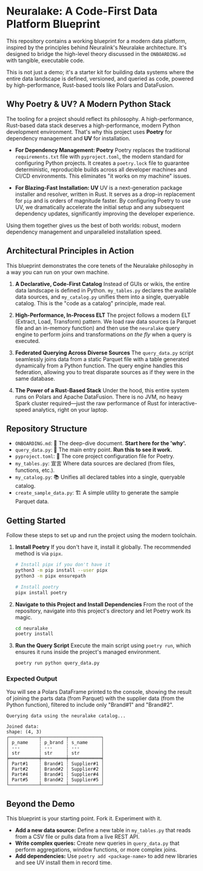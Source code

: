# Neuralake: A Code-First Data Platform Blueprint

This repository contains a working blueprint for a modern data platform, inspired by the principles behind Neuralink's Neuralake architecture. It's designed to bridge the high-level theory discussed in the `ONBOARDING.md` with tangible, executable code.

This is not just a demo; it's a starter kit for building data systems where the entire data landscape is defined, versioned, and queried as code, powered by high-performance, Rust-based tools like Polars and DataFusion.

## Why Poetry & UV? A Modern Python Stack

The tooling for a project should reflect its philosophy. A high-performance, Rust-based data stack deserves a high-performance, modern Python development environment. That's why this project uses **Poetry** for dependency management and **UV** for installation.

*   **For Dependency Management: Poetry**
    Poetry replaces the traditional `requirements.txt` file with `pyproject.toml`, the modern standard for configuring Python projects. It creates a `poetry.lock` file to guarantee deterministic, reproducible builds across all developer machines and CI/CD environments. This eliminates "it works on my machine" issues.

*   **For Blazing-Fast Installation: UV**
    UV is a next-generation package installer and resolver, written in Rust. It serves as a drop-in replacement for `pip` and is orders of magnitude faster. By configuring Poetry to use UV, we dramatically accelerate the initial setup and any subsequent dependency updates, significantly improving the developer experience.

Using them together gives us the best of both worlds: robust, modern dependency management and unparalleled installation speed.

## Architectural Principles in Action

This blueprint demonstrates the core tenets of the Neuralake philosophy in a way you can run on your own machine.

1.  **A Declarative, Code-First Catalog**
    Instead of GUIs or wikis, the entire data landscape is defined in Python. `my_tables.py` declares the available data sources, and `my_catalog.py` unifies them into a single, queryable catalog. This is the "code as a catalog" principle, made real.

2.  **High-Performance, In-Process ELT**
    The project follows a modern ELT (Extract, Load, Transform) pattern. We load raw data sources (a Parquet file and an in-memory function) and then use the `neuralake` query engine to perform joins and transformations *on the fly* when a query is executed.

3.  **Federated Querying Across Diverse Sources**
    The `query_data.py` script seamlessly joins data from a static Parquet file with a table generated dynamically from a Python function. The query engine handles this federation, allowing you to treat disparate sources as if they were in the same database.

4.  **The Power of a Rust-Based Stack**
    Under the hood, this entire system runs on Polars and Apache DataFusion. There is no JVM, no heavy Spark cluster required—just the raw performance of Rust for interactive-speed analytics, right on your laptop.

## Repository Structure

*   `ONBOARDING.md`: 🧠 The deep-dive document. **Start here for the 'why'.**
*   `query_data.py`: 🚀 The main entry point. **Run this to see it work.**
*   `pyproject.toml`: 🔧 The core project configuration file for Poetry.
*   `my_tables.py`: 宣言 Where data sources are declared (from files, functions, etc.).
*   `my_catalog.py`: 📚 Unifies all declared tables into a single, queryable catalog.
*   `create_sample_data.py`: 🏗️ A simple utility to generate the sample Parquet data.

## Getting Started

Follow these steps to set up and run the project using the modern toolchain.

1.  **Install Poetry**
    If you don't have it, install it globally. The recommended method is via `pipx`.
    ```bash
    # Install pipx if you don't have it
    python3 -m pip install --user pipx
    python3 -m pipx ensurepath

    # Install poetry
    pipx install poetry
    ```

2.  **Navigate to this Project and Install Dependencies**
    From the root of the repository, navigate into this project's directory and let Poetry work its magic.
    ```bash
    cd neuralake
    poetry install
    ```

3.  **Run the Query Script**
    Execute the main script using `poetry run`, which ensures it runs inside the project's managed environment.
    ```bash
    poetry run python query_data.py
    ```

### Expected Output
You will see a Polars DataFrame printed to the console, showing the result of joining the parts data (from Parquet) with the supplier data (from the Python function), filtered to include only "Brand#1" and "Brand#2".

```
Querying data using the neuralake catalog...

Joined data:
shape: (4, 3)
┌───────────┬─────────┬────────────┐
│ p_name    ┆ p_brand ┆ s_name     │
│ ---       ┆ ---     ┆ ---        │
│ str       ┆ str     ┆ str        │
╞═══════════╪═════════╪════════════╡
│ Part#1    ┆ Brand#1 ┆ Supplier#1 │
│ Part#2    ┆ Brand#2 ┆ Supplier#2 │
│ Part#4    ┆ Brand#1 ┆ Supplier#4 │
│ Part#5    ┆ Brand#2 ┆ Supplier#5 │
└───────────┴─────────┴────────────┘
```

## Beyond the Demo

This blueprint is your starting point. Fork it. Experiment with it.
*   **Add a new data source:** Define a new table in `my_tables.py` that reads from a CSV file or pulls data from a live REST API.
*   **Write complex queries:** Create new queries in `query_data.py` that perform aggregations, window functions, or more complex joins.
*   **Add dependencies:** Use `poetry add <package-name>` to add new libraries and see UV install them in record time. 